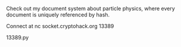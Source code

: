 Check out my document system about particle physics, where every document is uniquely referenced by hash.

Connect at nc socket.cryptohack.org 13389

13389.py
